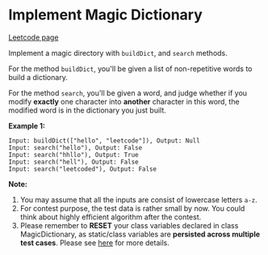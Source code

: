 # Implement Magic Dictionary
[Leetcode page](https://leetcode.com/problems/implement-magic-dictionary/description)

Implement a magic directory with `buildDict`, and `search` methods.

For the method `buildDict`, you'll be given a list of non-repetitive words to
build a dictionary.

For the method `search`, you'll be given a word, and judge whether if you
modify **exactly** one character into **another** character in this word, the
modified word is in the dictionary you just built.

**Example 1:**  

    
    
    Input: buildDict(["hello", "leetcode"]), Output: Null
    Input: search("hello"), Output: False
    Input: search("hhllo"), Output: True
    Input: search("hell"), Output: False
    Input: search("leetcoded"), Output: False
    

**Note:**  

  1. You may assume that all the inputs are consist of lowercase letters `a-z`.
  2. For contest purpose, the test data is rather small by now. You could think about highly efficient algorithm after the contest.
  3. Please remember to **RESET** your class variables declared in class MagicDictionary, as static/class variables are **persisted across multiple test cases**. Please see [here](https://leetcode.com/faq/#different-output) for more details.

